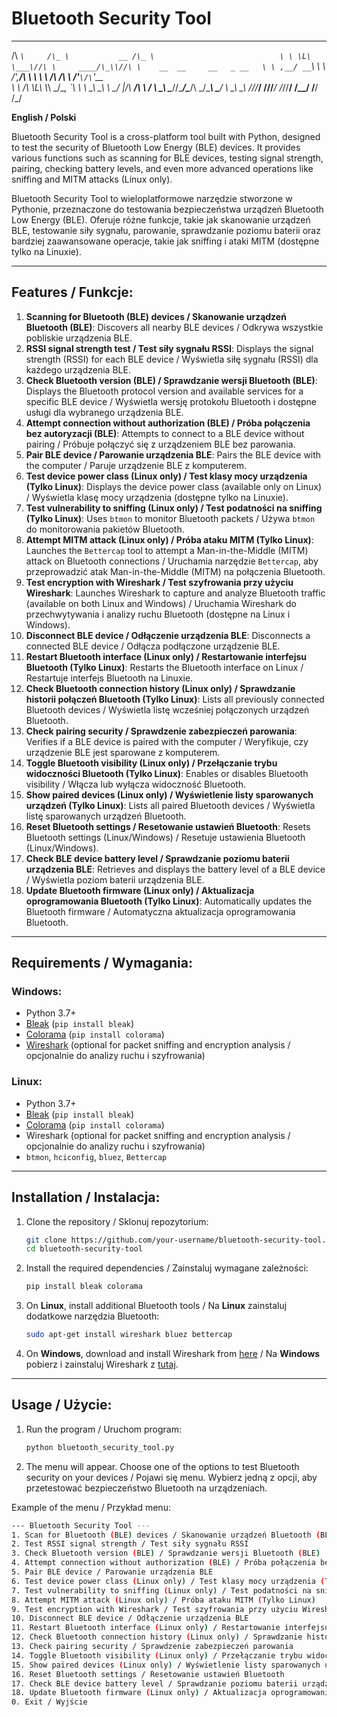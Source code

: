# Bluetooth Security Tool
 ____        ___                ___                            
/\  _`\     /\_ \           __ /\_ \                           
\ \ \L\ \___\//\ \     ____/\_\\//\ \    __  __     __   _ __  
 \ \ ,__/ __`\\ \ \   /',__\/\ \ \ \ \  /\ \/\ \  /'__`\/\`'__\
  \ \ \/\ \L\ \\_\ \_/\__, `\ \ \ \_\ \_\ \ \_/ |/\  __/\ \ \/ 
   \ \_\ \____//\____\/\____/\ \_\/\____\\ \___/ \ \____\\ \_\ 
    \/_/\/___/ \/____/\/___/  \/_/\/____/ \/__/   \/____/ \/_/ 
                                                               
                                                               



**English / Polski**

Bluetooth Security Tool is a cross-platform tool built with Python, designed to test the security of Bluetooth Low Energy (BLE) devices. It provides various functions such as scanning for BLE devices, testing signal strength, pairing, checking battery levels, and even more advanced operations like sniffing and MITM attacks (Linux only).

Bluetooth Security Tool to wieloplatformowe narzędzie stworzone w Pythonie, przeznaczone do testowania bezpieczeństwa urządzeń Bluetooth Low Energy (BLE). Oferuje różne funkcje, takie jak skanowanie urządzeń BLE, testowanie siły sygnału, parowanie, sprawdzanie poziomu baterii oraz bardziej zaawansowane operacje, takie jak sniffing i ataki MITM (dostępne tylko na Linuxie).

---

## Features / Funkcje:

1. **Scanning for Bluetooth (BLE) devices / Skanowanie urządzeń Bluetooth (BLE)**: Discovers all nearby BLE devices / Odkrywa wszystkie pobliskie urządzenia BLE.
2. **RSSI signal strength test / Test siły sygnału RSSI**: Displays the signal strength (RSSI) for each BLE device / Wyświetla siłę sygnału (RSSI) dla każdego urządzenia BLE.
3. **Check Bluetooth version (BLE) / Sprawdzanie wersji Bluetooth (BLE)**: Displays the Bluetooth protocol version and available services for a specific BLE device / Wyświetla wersję protokołu Bluetooth i dostępne usługi dla wybranego urządzenia BLE.
4. **Attempt connection without authorization (BLE) / Próba połączenia bez autoryzacji (BLE)**: Attempts to connect to a BLE device without pairing / Próbuje połączyć się z urządzeniem BLE bez parowania.
5. **Pair BLE device / Parowanie urządzenia BLE**: Pairs the BLE device with the computer / Paruje urządzenie BLE z komputerem.
6. **Test device power class (Linux only) / Test klasy mocy urządzenia (Tylko Linux)**: Displays the device power class (available only on Linux) / Wyświetla klasę mocy urządzenia (dostępne tylko na Linuxie).
7. **Test vulnerability to sniffing (Linux only) / Test podatności na sniffing (Tylko Linux)**: Uses `btmon` to monitor Bluetooth packets / Używa `btmon` do monitorowania pakietów Bluetooth.
8. **Attempt MITM attack (Linux only) / Próba ataku MITM (Tylko Linux)**: Launches the `Bettercap` tool to attempt a Man-in-the-Middle (MITM) attack on Bluetooth connections / Uruchamia narzędzie `Bettercap`, aby przeprowadzić atak Man-in-the-Middle (MITM) na połączenia Bluetooth.
9. **Test encryption with Wireshark / Test szyfrowania przy użyciu Wireshark**: Launches Wireshark to capture and analyze Bluetooth traffic (available on both Linux and Windows) / Uruchamia Wireshark do przechwytywania i analizy ruchu Bluetooth (dostępne na Linux i Windows).
10. **Disconnect BLE device / Odłączenie urządzenia BLE**: Disconnects a connected BLE device / Odłącza podłączone urządzenie BLE.
11. **Restart Bluetooth interface (Linux only) / Restartowanie interfejsu Bluetooth (Tylko Linux)**: Restarts the Bluetooth interface on Linux / Restartuje interfejs Bluetooth na Linuxie.
12. **Check Bluetooth connection history (Linux only) / Sprawdzanie historii połączeń Bluetooth (Tylko Linux)**: Lists all previously connected Bluetooth devices / Wyświetla listę wcześniej połączonych urządzeń Bluetooth.
13. **Check pairing security / Sprawdzenie zabezpieczeń parowania**: Verifies if a BLE device is paired with the computer / Weryfikuje, czy urządzenie BLE jest sparowane z komputerem.
14. **Toggle Bluetooth visibility (Linux only) / Przełączanie trybu widoczności Bluetooth (Tylko Linux)**: Enables or disables Bluetooth visibility / Włącza lub wyłącza widoczność Bluetooth.
15. **Show paired devices (Linux only) / Wyświetlenie listy sparowanych urządzeń (Tylko Linux)**: Lists all paired Bluetooth devices / Wyświetla listę sparowanych urządzeń Bluetooth.
16. **Reset Bluetooth settings / Resetowanie ustawień Bluetooth**: Resets Bluetooth settings (Linux/Windows) / Resetuje ustawienia Bluetooth (Linux/Windows).
17. **Check BLE device battery level / Sprawdzanie poziomu baterii urządzenia BLE**: Retrieves and displays the battery level of a BLE device / Wyświetla poziom baterii urządzenia BLE.
18. **Update Bluetooth firmware (Linux only) / Aktualizacja oprogramowania Bluetooth (Tylko Linux)**: Automatically updates the Bluetooth firmware / Automatyczna aktualizacja oprogramowania Bluetooth.

---

## Requirements / Wymagania:

### Windows:
- Python 3.7+
- [Bleak](https://pypi.org/project/bleak/) (`pip install bleak`)
- [Colorama](https://pypi.org/project/colorama/) (`pip install colorama`)
- [Wireshark](https://www.wireshark.org/) (optional for packet sniffing and encryption analysis / opcjonalnie do analizy ruchu i szyfrowania)

### Linux:
- Python 3.7+
- [Bleak](https://pypi.org/project/bleak/) (`pip install bleak`)
- [Colorama](https://pypi.org/project/colorama/) (`pip install colorama`)
- Wireshark (optional for packet sniffing and encryption analysis / opcjonalnie do analizy ruchu i szyfrowania)
- `btmon`, `hciconfig`, `bluez`, `Bettercap`

---

## Installation / Instalacja:

1. Clone the repository / Sklonuj repozytorium:
    ```bash
    git clone https://github.com/your-username/bluetooth-security-tool.git
    cd bluetooth-security-tool
    ```

2. Install the required dependencies / Zainstaluj wymagane zależności:
    ```bash
    pip install bleak colorama
    ```

3. On **Linux**, install additional Bluetooth tools / Na **Linux** zainstaluj dodatkowe narzędzia Bluetooth:
    ```bash
    sudo apt-get install wireshark bluez bettercap
    ```

4. On **Windows**, download and install Wireshark from [here](https://www.wireshark.org/) / Na **Windows** pobierz i zainstaluj Wireshark z [tutaj](https://www.wireshark.org/).

---

## Usage / Użycie:

1. Run the program / Uruchom program:
    ```bash
    python bluetooth_security_tool.py
    ```

2. The menu will appear. Choose one of the options to test Bluetooth security on your devices / Pojawi się menu. Wybierz jedną z opcji, aby przetestować bezpieczeństwo Bluetooth na urządzeniach.

Example of the menu / Przykład menu:
```bash
--- Bluetooth Security Tool ---
1. Scan for Bluetooth (BLE) devices / Skanowanie urządzeń Bluetooth (BLE)
2. Test RSSI signal strength / Test siły sygnału RSSI
3. Check Bluetooth version (BLE) / Sprawdzanie wersji Bluetooth (BLE)
4. Attempt connection without authorization (BLE) / Próba połączenia bez autoryzacji (BLE)
5. Pair BLE device / Parowanie urządzenia BLE
6. Test device power class (Linux only) / Test klasy mocy urządzenia (Tylko Linux)
7. Test vulnerability to sniffing (Linux only) / Test podatności na sniffing (Tylko Linux)
8. Attempt MITM attack (Linux only) / Próba ataku MITM (Tylko Linux)
9. Test encryption with Wireshark / Test szyfrowania przy użyciu Wireshark
10. Disconnect BLE device / Odłączenie urządzenia BLE
11. Restart Bluetooth interface (Linux only) / Restartowanie interfejsu Bluetooth (Tylko Linux)
12. Check Bluetooth connection history (Linux only) / Sprawdzanie historii połączeń Bluetooth (Tylko Linux)
13. Check pairing security / Sprawdzenie zabezpieczeń parowania
14. Toggle Bluetooth visibility (Linux only) / Przełączanie trybu widoczności Bluetooth (Tylko Linux)
15. Show paired devices (Linux only) / Wyświetlenie listy sparowanych urządzeń (Tylko Linux)
16. Reset Bluetooth settings / Resetowanie ustawień Bluetooth
17. Check BLE device battery level / Sprawdzanie poziomu baterii urządzenia BLE
18. Update Bluetooth firmware (Linux only) / Aktualizacja oprogramowania Bluetooth (Tylko Linux)
0. Exit / Wyjście
